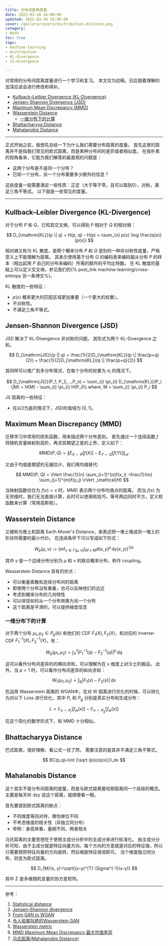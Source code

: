 ```yaml
---
title: 分布间距离度量
date: 2022-03-26 16:00:00
updated: 2022-03-26 16:00:00
cover: /gallery/covers/distribution-distance.png
category: 
- Math
toc: true
tags: 
- machine-learning
- distribution
- KL-divergence
- JS-divergence

---
```

<!-- omit in toc -->

对常用的分布间距离度量进行一个学习和复习。
本文仅为初稿，日后随着理解的加深应该会进行修改和填补。

<!-- more -->

- [Kullback–Leibler Divergence (KL-Divergence)](#kullbackleibler-divergence-kl-divergence)
- [Jensen-Shannon Divergence (JSD)](#jensen-shannon-divergence-jsd)
- [Maximum Mean Discrepancy (MMD)](#maximum-mean-discrepancy-mmd)
- [Wasserstein Distance](#wasserstein-distance)
  - [一维分布下的计算](#一维分布下的计算)
- [Bhattacharyya Distance](#bhattacharyya-distance)
- [Mahalanobis Distance](#mahalanobis-distance)

---------

正式开始之前，我想先总结一下为什么我们需要分布距离的度量。
首先这里的距离并不是指我们常见的欧式距离，而是某种分布间的差异或者相似度。
在我朴素的视角看来，它能为我们解答的最直观的问题是：
- 这两个分布是不是同一个分布？
- 已知一个分布，另一个分布需要多少额外的信息？

这些度量一般需要满足一些性质：正定（大于等于零，且可以取到0），对称，满足三角不等式。
以下就是一些常见的度量。

---
## Kullback–Leibler Divergence (KL-Divergence)

对于分布 $P$ 和 $Q$，已知其交叉熵，可以得到 $P$ 相对于 $Q$ 的相对熵：

$$
D_{\mathrm{KL}}(p \| q) = H(p, q) - H(p) =-\sum_{x} p(x) \log \frac{q(x)}{p(x)}
$$

相对熵又称为 KL 散度，是两个概率分布 $P$ 和 $Q$ 差别的一种非对称性度量，严格意义上不能理解为距离。
其表示使用基于分布 $Q$ 的编码表来编码服从分布 $P$ 的样本（相比起用 $P$ 自己的分布来编码）所需的额外的平均比特数。
在 KL 散度的基础上可以定义交叉墒，参见我们的{% post_link machine-learning/cross-entropy 另一条博文%}。

KL 散度的一些特征：
- $p(x)$ 概率更大的匹配区域更加重要（一个更大的权重）。
- 不对称性。
- 不满足三角不等式。

## Jensen-Shannon Divergence (JSD)

JSD 解决了 KL-Divergence 非对称的问题。
其形式为两个 KL-Divergence 之和。

$$
D_{\mathrm{JS}}(p \| q) = \frac{1}{2}D_{\mathrm{KL}}(p \| \frac{p+q}{2}) + \frac{1}{2}D_{\mathrm{KL}}(q \| \frac{p+q}{2})
$$

其同样可以推广到多分布情况，在每个分布的权重为 $\pi_{i}$ 的情况下。

$$
D_{\mathrm{JS}}(P_1, P_2,...,P_n) = \sum_{i} \pi_{i} D_{\mathrm{KL}}(P_i \|M) = H(M) - \sum_{i} \pi_{i} H(P_i)\\
where, M = \sum_{i} \pi_{i} P_i
$$


JS 距离的一些特征：
- 在以2为底的情况下，JSD的值域为 $[0, 1]$。

## Maximum Mean Discrepancy (MMD)

迁移学习中常用的损失函数，用来描述两个分布差别。
首先通过一个连续函数 $f$ 将随机变量映射到高阶，再求其期望之差的上界，定义如下：

$$
MMD(P, Q) = \lVert E_{X \sim P}[ f(X) ] - E_{Y \sim Q}[ f(Y) ]\rVert _\mathcal{H}
$$

又由于均值是期望的无偏估计，我们用均值替代:

$$
MMD(P, Q) = \lVert \frac{1}{n} \sum_{i=1}^{n}f(x_i) -\frac{1}{m} \sum_{j=1}^{m}f(y_j) \rVert _\mathcal{H}
$$

当映射函数仅仅为 $f(x)=x$ 时，MMD 表示两个分布均值点的距离。
而当 $f(x)$ 为无穷维时，我们无法直接计算，此时可以使用核技巧，等号两边同时平方，定义核函数来计算（常用高斯核）。

## Wasserstein Distance

又被称为推土机距离 Earth Mover's Distance，来表述把一堆土堆成另一堆土的形状所需要的最小代价。
在连续条件下可以写成如下形式：

$$
W_{p}(\mu ,\nu):=\left(\inf _{\gamma \in \Gamma (\mu ,\nu )}\int _{M\times M}d(x,y)^{p}\,\mathrm {d} \gamma (x,y)\right)^{1/p}
$$

其中 $\gamma$ 是一个边缘分布分别为 $\mu$ 和 $\nu$ 的联合概率分布，称作 coupling。

Wasserstein Distance 具有的优点：
- 可以衡量离散和连续分布间的距离
- 即使两个分布没有重叠，也可以反映他们的远近
- 考虑到概率分布的几何特性
- 可以体现如何从一个分布转换为另一个分布
- 这个距离是平滑的，可以提供梯度信息

### 一维分布下的计算

对于两个分布 $\mu _{1},\mu _{2}\in P_{p}(\mathbb {R} )$ 和他们的 CDF $F_1(X), F_2(X)$，和对应的 inverse-CDF $F_1^{-1}(X), F_2^{-1}(X)$，有：

$$
W_{p}(\mu _{1},\mu _{2})=\int _{0}^{1}\left|F_{1}^{-1}(q)-F_{2}^{-1}(q)\right|^{p}\,\mathrm {d} q
$$

这可以看作分布间差异的的横向求和，可以理解为在 x 维度上对沙土的搬运。
此外，当 $p=1$ 时，可以看作分布间差异的纵向求和：

$$
W_{1}(\mu _{1},\mu _{2})=\int _{\mathbb {R} }\left|F_{1}(x)-F_{2}(x)\right|\,\mathrm {d} x
$$

在运用 Wasserstein 距离的 WGAN中，在对 W 距离进行优化的时候，可以转化为对以下 Loss 进行优化，其中 $P_r$ 和 $P_g$ 分别是真实分布和生成分布：

$$
L = \mathbb{E}_{x \sim P_r} [f_w(x)] - \mathbb{E}_{x \sim P_g} [f_w(x)]
$$

在这个简化的数学形式下，和 MMD 十分相似。

## Bhattacharyya Distance

巴式距离，很好理解，看公式一目了然。
需要注意的是其并不满足三角不等式。

$$
BC(p,q)=\int {\sqrt {p(x)q(x)}}\,dx
$$

## Mahalanobis Distance

这个其实不是分布间距离的度量，而是与欧式距离曼哈顿距离同一个层级的概念。
主要是每天听 dzy 说这个距离，就顺便看一眼。

首先要提到欧式距离的缺点：
- 不同维度等同对待，哪怕单位不同
- 不考虑维度的相关性（非独立同分布）
- 举例：身高体重，量纲不同，两者相关

马氏距离的主要思想在于使用主成分分析中的主成分来进行标准化。
由主成分分析可知，由于主成分就是特征向量方向，每个方向的方差就是对应的特征值，所以只需要按照特征向量的方向旋转，然后缩放特征值倍即可。
当个维度独立同分布，则变为欧式距离。

$$
D_{M}(x, y)=\sqrt{(x-y)^{T} \Sigma^{-1}(x-y)}
$$

其中 $\Sigma$ 是多维随机变量的协方差矩阵。

---
参考：
1. [Statistical distance](https://en.wikipedia.org/wiki/Statistical_distance)
2. [Jensen–Shannon divergence](https://en.wikipedia.org/wiki/Jensen–Shannon_divergence)
3. [From GAN to WGAN](https://lilianweng.github.io/posts/2017-08-20-gan/)
4. [令人拍案叫绝的Wasserstein GAN](https://zhuanlan.zhihu.com/p/25071913)
5. [Wasserstein metric](https://en.wikipedia.org/wiki/Wasserstein_metric)
6. [MMD Maximum Mean Discrepancy 最大均值差异](https://zhuanlan.zhihu.com/p/163839117)
7. [马氏距离(Mahalanobis Distance)](https://zhuanlan.zhihu.com/p/46626607)